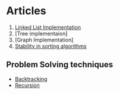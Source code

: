# Articles

1. [Linked List Implementation](https://javascript.plainenglish.io/linked-list-implementation-in-javascript-ca0d3038f797)
2. [Tree implementaion]
3. [Graph Implementation]
4. [Stability in sorting algorithms](https://www.geeksforgeeks.org/stability-in-sorting-algorithms/)

## Problem Solving techniques

-   [Backtracking](https://www.geeksforgeeks.org/backtracking-introduction/)
-   [Recursion](https://www.geeksforgeeks.org/recursion/)
